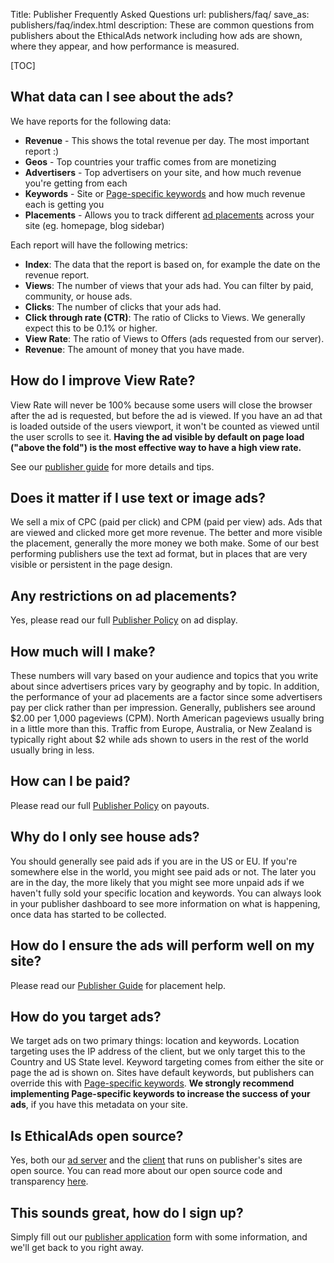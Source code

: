 Title: Publisher Frequently Asked Questions
url: publishers/faq/
save_as: publishers/faq/index.html
description: These are common questions from publishers about the EthicalAds network including how ads are shown, where they appear, and how performance is measured.


[TOC]


## What data can I see about the ads?

We have reports for the following data:

* **Revenue** - This shows the total revenue per day. The most important report :)
* **Geos** - Top countries your traffic comes from are monetizing
* **Advertisers** - Top advertisers on your site, and how much revenue you're getting from each
* **Keywords** - Site or [Page-specific keywords](https://ethical-ad-client.readthedocs.io/en/latest/#page-specific-keywords) and how much revenue each is getting you
* **Placements** - Allows you to track different [ad placements](https://ethical-ad-client.readthedocs.io/en/latest/#ad-placement-reporting) across your site (eg. homepage, blog sidebar)

Each report will have the following metrics:

* **Index**: The data that the report is based on, for example the date on the revenue report.
* **Views**: The number of views that your ads had. You can filter by paid, community, or house ads.
* **Clicks**: The number of clicks that your ads had.
* **Click through rate (CTR)**: The ratio of Clicks to Views. We generally expect this to be 0.1% or higher.
* **View Rate**: The ratio of Views to Offers (ads requested from our server).
* **Revenue**: The amount of money that you have made.

## How do I improve View Rate?

View Rate will never be 100% because some users will close the browser after the ad is requested,
but before the ad is viewed.
If you have an ad that is loaded outside of the users viewport,
it won't be counted as viewed until the user scrolls to see it.
**Having the ad visible by default on page load ("above the fold") is the most effective way to have a high view rate.**

See our [publisher guide]({filename}learning-hub/publisher-guide.md) for more details and tips.


## Does it matter if I use text or image ads?

We sell a mix of CPC (paid per click) and CPM (paid per view) ads.
Ads that are viewed and clicked more get more revenue.
The better and more visible the placement, generally the more money we both make.
Some of our best performing publishers use the text ad format,
but in places that are very visible or persistent in the page design.


## Any restrictions on ad placements?

Yes, please read our full [Publisher Policy](/publisher-policy/#ad-display) on ad display.


## How much will I make?

These numbers will vary based on your audience and topics that you write about
since advertisers prices vary by geography and by topic.
In addition, the performance of your ad placements are a factor
since some advertisers pay per click rather than per impression.
Generally, publishers see around $2.00 per 1,000 pageviews (CPM).
North American pageviews usually bring in a little more than this.
Traffic from Europe, Australia, or New Zealand is typically right about $2
while ads shown to users in the rest of the world usually bring in less.


## How can I be paid?

Please read our full [Publisher Policy](/publisher-policy/#payouts) on payouts.


## Why do I only see house ads?

You should generally see paid ads if you are in the US or EU.
If you're somewhere else in the world,
you might see paid ads or not.
The later you are in the day,
the more likely that you might see more unpaid ads if we haven't fully sold your specific location and keywords.
You can always look in your publisher dashboard to see more information on what is happening, once data has started to be collected.

## How do I ensure the ads will perform well on my site?

Please read our [Publisher Guide](/publisher-guide) for placement help.


## How do you target ads?

We target ads on two primary things: location and keywords.
Location targeting uses the IP address of the client,
but we only target this to the Country and US State level.
Keyword targeting comes from either the site or page the ad is shown on.
Sites have default keywords,
but publishers can override this with [Page-specific keywords](https://ethical-ad-client.readthedocs.io/en/latest/#page-specific-keywords).
**We strongly recommend implementing Page-specific keywords to increase the success of your ads**,
if you have this metadata on your site.


## Is EthicalAds open source?

Yes, both our [ad server](https://github.com/readthedocs/ethical-ad-server)
and the [client](https://github.com/readthedocs/ethical-ad-client) that runs on publisher's sites are open source.
You can read more about our open source code and transparency [here]({filename}open-source.md).


## This sounds great, how do I sign up?

Simply fill out our [publisher application](/publishers/#inbound-form) form with some information,
and we'll get back to you right away.
